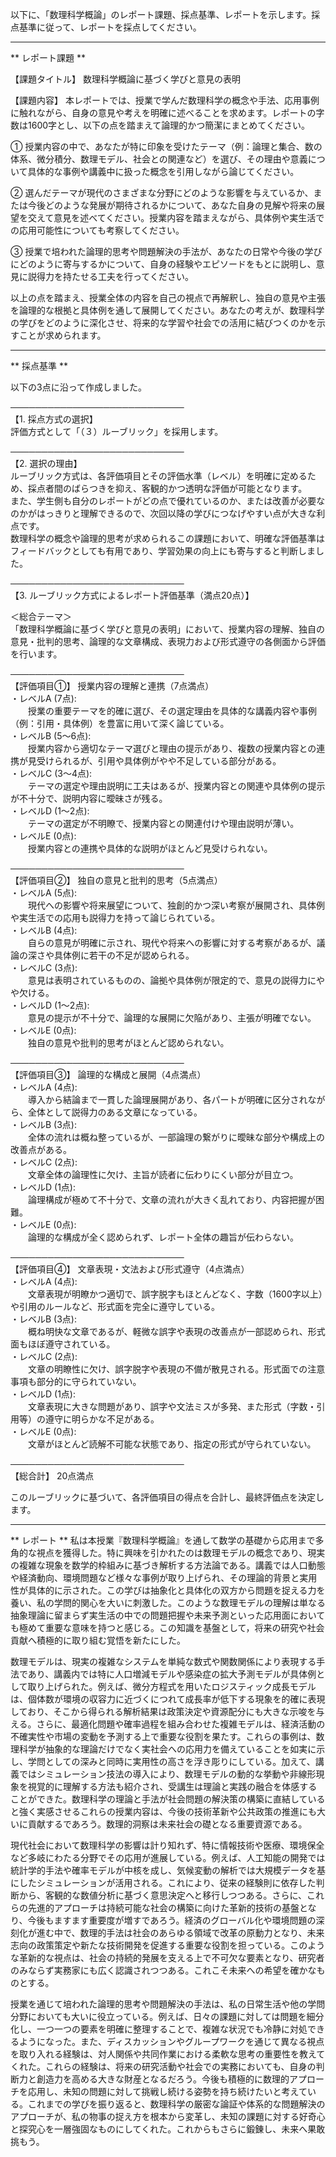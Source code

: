 以下に、「数理科学概論」のレポート課題、採点基準、レポートを示します。採点基準に従って、レポートを採点してください。

---------------------------------------
** レポート課題 **

【課題タイトル】 数理科学概論に基づく学びと意見の表明

【課題内容】
本レポートでは、授業で学んだ数理科学の概念や手法、応用事例に触れながら、自身の意見や考えを明確に述べることを求めます。レポートの字数は1600字とし、以下の点を踏まえて論理的かつ簡潔にまとめてください。

① 授業内容の中で、あなたが特に印象を受けたテーマ（例：論理と集合、数の体系、微分積分、数理モデル、社会との関連など）を選び、その理由や意義について具体的な事例や講義中に扱った概念を引用しながら論じてください。

② 選んだテーマが現代のさまざまな分野にどのような影響を与えているか、または今後どのような発展が期待されるかについて、あなた自身の見解や将来の展望を交えて意見を述べてください。授業内容を踏まえながら、具体例や実生活での応用可能性についても考察してください。

③ 授業で培われた論理的思考や問題解決の手法が、あなたの日常や今後の学びにどのように寄与するかについて、自身の経験やエピソードをもとに説明し、意見に説得力を持たせる工夫を行ってください。

以上の点を踏まえ、授業全体の内容を自己の視点で再解釈し、独自の意見や主張を論理的な根拠と具体例を通して展開してください。あなたの考えが、数理科学の学びをどのように深化させ、将来的な学習や社会での活用に結びつくのかを示すことが求められます。

---------------------------------------
** 採点基準 **

以下の3点に沿って作成しました。

────────────────────────────  
【1. 採点方式の選択】  
評価方式として「（３）ルーブリック」を採用します。

────────────────────────────  
【2. 選択の理由】  
ルーブリック方式は、各評価項目とその評価水準（レベル）を明確に定めるため、採点者間のばらつきを抑え、客観的かつ透明な評価が可能となります。  
また、学生側も自分のレポートがどの点で優れているのか、または改善が必要なのかがはっきりと理解できるので、次回以降の学びにつなげやすい点が大きな利点です。  
数理科学の概念や論理的思考が求められるこの課題において、明確な評価基準はフィードバックとしても有用であり、学習効果の向上にも寄与すると判断しました。

────────────────────────────  
【3. ルーブリック方式によるレポート評価基準（満点20点）】

＜総合テーマ＞  
「数理科学概論に基づく学びと意見の表明」において、授業内容の理解、独自の意見・批判的思考、論理的な文章構成、表現力および形式遵守の各側面から評価を行います。  

────────────────────────────  
【評価項目①】 授業内容の理解と連携（7点満点）  
・レベルA (7点):  
  授業の重要テーマを的確に選び、その選定理由を具体的な講義内容や事例（例：引用・具体例）を豊富に用いて深く論じている。  
・レベルB (5～6点):  
  授業内容から適切なテーマ選びと理由の提示があり、複数の授業内容との連携が見受けられるが、引用や具体例がやや不足している部分がある。  
・レベルC (3～4点):  
  テーマの選定や理由説明に工夫はあるが、授業内容との関連や具体例の提示が不十分で、説明内容に曖昧さが残る。  
・レベルD (1～2点):  
  テーマの選定が不明瞭で、授業内容との関連付けや理由説明が薄い。  
・レベルE (0点):  
  授業内容との連携や具体的な説明がほとんど見受けられない。

────────────────────────────  
【評価項目②】 独自の意見と批判的思考（5点満点）  
・レベルA (5点):  
  現代への影響や将来展望について、独創的かつ深い考察が展開され、具体例や実生活での応用も説得力を持って論じられている。  
・レベルB (4点):  
  自らの意見が明確に示され、現代や将来への影響に対する考察があるが、議論の深さや具体例に若干の不足が認められる。  
・レベルC (3点):  
  意見は表明されているものの、論拠や具体例が限定的で、意見の説得力にやや欠ける。  
・レベルD (1～2点):  
  意見の提示が不十分で、論理的な展開に欠陥があり、主張が明確でない。  
・レベルE (0点):  
  独自の意見や批判的思考がほとんど認められない。

────────────────────────────  
【評価項目③】 論理的な構成と展開（4点満点）  
・レベルA (4点):  
  導入から結論まで一貫した論理展開があり、各パートが明確に区分されながら、全体として説得力のある文章になっている。  
・レベルB (3点):  
  全体の流れは概ね整っているが、一部論理の繋がりに曖昧な部分や構成上の改善点がある。  
・レベルC (2点):  
  文章全体の論理性に欠け、主旨が読者に伝わりにくい部分が目立つ。  
・レベルD (1点):  
  論理構成が極めて不十分で、文章の流れが大きく乱れており、内容把握が困難。  
・レベルE (0点):  
  論理的な構成が全く認められず、レポート全体の趣旨が伝わらない。

────────────────────────────  
【評価項目④】 文章表現・文法および形式遵守（4点満点）  
・レベルA (4点):  
  文章表現が明瞭かつ適切で、誤字脱字もほとんどなく、字数（1600字以上）や引用のルールなど、形式面を完全に遵守している。  
・レベルB (3点):  
  概ね明快な文章であるが、軽微な誤字や表現の改善点が一部認められ、形式面もほぼ遵守されている。  
・レベルC (2点):  
  文章の明瞭性に欠け、誤字脱字や表現の不備が散見される。形式面での注意事項も部分的に守られていない。  
・レベルD (1点):  
  文章表現に大きな問題があり、誤字や文法ミスが多発、また形式（字数・引用等）の遵守に明らかな不足がある。  
・レベルE (0点):  
  文章がほとんど読解不可能な状態であり、指定の形式が守られていない。

────────────────────────────  
【総合計】 20点満点

このルーブリックに基づいて、各評価項目の得点を合計し、最終評価点を決定します。

---------------------------------------
** レポート **
私は本授業『数理科学概論』を通して数学の基礎から応用まで多角的な視点を獲得した。特に興味を引かれたのは数理モデルの概念であり、現実の複雑な現象を数学的枠組みに基づき解析する方法論である。講義では人口動態や経済動向、環境問題など様々な事例が取り上げられ、その理論的背景と実用性が具体的に示された。この学びは抽象化と具体化の双方から問題を捉える力を養い、私の学問的関心を大いに刺激した。このような数理モデルの理解は単なる抽象理論に留まらず実生活の中での問題把握や未来予測といった応用面においても極めて重要な意味を持つと感じる。この知識を基盤として，将来の研究や社会貢献へ積極的に取り組む覚悟を新たにした。

数理モデルは、現実の複雑なシステムを単純な数式や関数関係により表現する手法であり、講義内では特に人口増減モデルや感染症の拡大予測モデルが具体例として取り上げられた。例えば、微分方程式を用いたロジスティック成長モデルは、個体数が環境の収容力に近づくにつれて成長率が低下する現象を的確に表現しており、そこから得られる解析結果は政策決定や資源配分にも大きな示唆を与える。さらに、最適化問題や確率過程を組み合わせた複雑モデルは、経済活動の不確実性や市場の変動を予測する上で重要な役割を果たす。これらの事例は、数理科学が抽象的な理論だけでなく実社会への応用力を備えていることを如実に示し、学問としての深みと同時に実用性の高さを浮き彫りにしている。加えて、講義ではシミュレーション技法の導入により、数理モデルの動的な挙動や非線形現象を視覚的に理解する方法も紹介され、受講生は理論と実践の融合を体感することができた。数理科学の理論と手法が社会問題の解決策の構築に直結していると強く実感させるこれらの授業内容は、今後の技術革新や公共政策の推進にも大いに貢献するであろう。数理的洞察は未来社会の礎となる重要資源である。

現代社会において数理科学の影響は計り知れず、特に情報技術や医療、環境保全など多岐にわたる分野でその応用が進展している。例えば、人工知能の開発では統計学的手法や確率モデルが中核を成し、気候変動の解析では大規模データを基にしたシミュレーションが活用される。これにより、従来の経験則に依存した判断から、客観的な数値分析に基づく意思決定へと移行しつつある。さらに、これらの先進的アプローチは持続可能な社会の構築に向けた革新的技術の基盤となり、今後もますます重要度が増すであろう。経済のグローバル化や環境問題の深刻化が進む中で、数理的手法は社会のあらゆる領域で改革の原動力となり、未来志向の政策策定や新たな技術開発を促進する重要な役割を担っている。このような革新的な視点は、社会の持続的発展を支える上で不可欠な要素となり、研究者のみならず実務家にも広く認識されつつある。これこそ未来への希望を確かなものとする。

授業を通じて培われた論理的思考や問題解決の手法は、私の日常生活や他の学問分野においても大いに役立っている。例えば、日々の課題に対しては問題を細分化し、一つ一つの要素を明確に整理することで、複雑な状況でも冷静に対処できるようになった。また、ディスカッションやグループワークを通じて異なる視点を取り入れる経験は、対人関係や共同作業における柔軟な思考の重要性を教えてくれた。これらの経験は、将来の研究活動や社会での実務においても、自身の判断力と創造力を高める大きな財産となるだろう。今後も積極的に数理的アプローチを応用し、未知の問題に対して挑戦し続ける姿勢を持ち続けたいと考えている。これまでの学びを振り返ると、数理科学の厳密な論証や体系的な問題解決のアプローチが、私の物事の捉え方を根本から変革し、未知の課題に対する好奇心と探究心を一層強固なものにしてくれた。これからもさらに鍛錬し、未来へ果敢挑もう。

